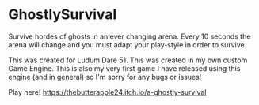 # GhostlySurvival
Survive hordes of ghosts in an ever changing arena. Every 10 seconds the arena will change and you must adapt your play-style in order to survive. 

This was created for Ludum Dare 51. This was created in my own custom Game Engine. This is also my very first game I have released using this engine (and in general) so I'm sorry for any bugs or issues!

Play here!
https://thebutterapple24.itch.io/a-ghostly-survival
